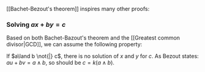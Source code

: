 [[Bachet-Bezout's theorem]] inspires many other proofs:

### Solving $ax+by=c$
Based on both Bachet-Bazout's theorem and the [[Greatest common divisor|GCD]], we can assume the following property:

If $a\land b \not{|} c$, there is no solution of $x$ and $y$ for $c$. 
As Bezout states: $au+bv= a\land b$, so should be $c = k(a\land b)$.